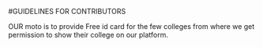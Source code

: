 #GUIDELINES FOR CONTRIBUTORS

OUR moto is to provide Free id card for the few colleges from where we get permission to show their college on our platform.

